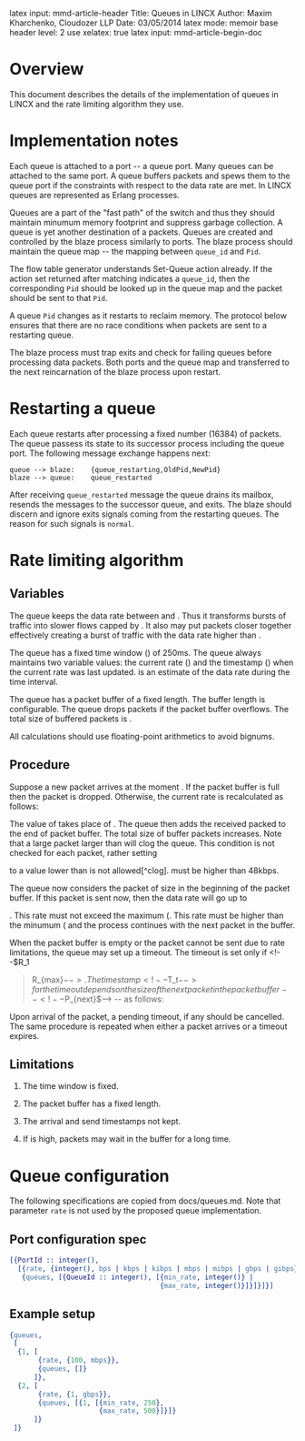 latex input:            mmd-article-header
Title:					Queues in LINCX
Author:					Maxim Kharchenko, Cloudozer LLP
Date:					03/05/2014
latex mode:				memoir
base header level:      2
use xelatex:            true
latex input:            mmd-article-begin-doc

# Overview

This document describes the details of the implementation of queues in LINCX
and the rate limiting algorithm they use.

# Implementation notes

Each queue is attached to a port -- a queue port. Many queues can be attached to
the same port. A queue buffers packets and spews them to the queue port if the
constraints with respect to the data rate are met. In LINCX queues are
represented as Erlang processes.

Queues are a part of the "fast path" of the switch and thus they should maintain
minumum memory footprint and suppress garbage collection. A queue is yet another
destination of a packets. Queues are created and controlled by the blaze process
similarly to ports. The blaze process should maintain the queue map -- the
mapping between `queue_id` and `Pid`.

The flow table generator understands Set-Queue action already. If the action set
returned after matching indicates a `queue_id`, then the corresponding `Pid`
should be looked up in the queue map and the packet should be sent to that `Pid`.

A queue `Pid` changes as it restarts to reclaim memory. The protocol below
ensures that there are no race conditions when packets are sent to a restarting
queue.

The blaze process must trap exits and check for failing queues before processing
data packets. Both ports and the queue map and transferred to the next
reincarnation of the blaze process upon restart.

# Restarting a queue

Each queue restarts after processing a fixed number (16384) of packets. The
queue passess its state to its successor process including the queue port. The
following message exchange happens next:

```
queue --> blaze:	{queue_restarting,OldPid,NewPid}
blaze --> queue:	queue_restarted
```

After receiving `queue_restarted` message the queue drains its mailbox, resends
the messages to the successor queue, and exits. The blaze should discern
and ignore exits signals coming from the restarting queues. The reason for such
signals is `normal`.

# Rate limiting algorithm

## Variables

The queue keeps the data rate between <!--$R_{min}$--> and <!--$R_{max}$-->. Thus
it transforms bursts of traffic into slower flows capped by <!--$R_{max}$-->. It also may
put packets closer together effectively creating a burst of traffic with the
data rate higher than <!--$R_{min}$-->.

The queue has a fixed time window (<!--$w$-->) of 250ms. The queue always
maintains two variable values: the current rate (<!--$R$-->) and the timestamp
(<!--$T$-->) when the current rate was last updated. <!--$R$--> is an estimate
of the data rate during the <!--$\left[T-w, T\right]$--> time interval.

The queue has a packet buffer of a fixed length. The buffer length is
configurable. The queue drops packets if the packet buffer overflows. The total
size of buffered packets is <!--$B$-->.

All calculations should use floating-point arithmetics to avoid bignums.

## Procedure

Suppose a new packet arrives at the moment <!--$T_1$-->. If the packet buffer is full
then the packet is dropped. Otherwise, the current rate is recalculated as
follows:

<!--
\[
R=
\begin{cases}
	0,& \text{if } T_1 > T + w\\
	R - R (T_1 - T) / w,& \text{otherwise}
\end{cases}
\]
-->

The value of <!--$T_1$--> takes place of <!--$T$-->. The queue then adds the
received packed to the end of packet buffer. The total size of buffer packets
increases. Note that a large packet larger than <!--$w R_{max}$--> will clog the
queue. This condition is not checked for each packet, rather setting
<!--$R_{max}$--> to a value lower than <!--$MTU / w$--> is not allowed[^clog].

[^clog]: In case of Ethernet packets (MTU = 1500 bytes) this requires that
<!--$R_{max}$--> must be higher than 48kbps.

The queue now considers the packet of size <!--$P$--> in the beginning of the
packet buffer. If this packet is sent now, then the data rate will go up to
<!--$R_1 = R + P / w$-->. This rate must not exceed the maximum (<!--$R_1 \leq
R_{max}$-->). If all buffered packets are sent now the rate will shoot up to
<!--$R_2 = R + B / w$-->. This rate must be higher than the minumum (<!--$R_2
\geq R_{min}$-->).

If both conditions hold than the packet is removed from the buffer and sent to
the queue port. The current rate is updated to <!--$R_1$--> and the process
continues with the next packet in the buffer.

When the packet buffer is empty or the packet cannot be sent due to rate
limitations, the queue may set up a timeout. The timeout is set only if <!--$R_1
> R_{max}$-->. The timestamp <!--$T_t$--> for the timeout depends on the size of
the next packet in the packet buffer -- <!--$P_{next}$--> -- as follows:

<!--
\[
T_t = w - w R_{max} / R + P_{next} / R + T
\]
-->

Upon arrival of the packet, a pending timeout, if any should be cancelled. The
same procedure is repeated when either a packet arrives or a timeout expires.

## Limitations

1. The time window is fixed.

1. The packet buffer has a fixed length.

1. The arrival and send timestamps not kept.

1. If <!--$R_{min}$--> is high, packets may wait in the buffer for a long time.

# Queue configuration

The following specifications are copied from docs/queues.md. Note that parameter
`rate` is not used by the proposed queue implementation.

## Port configuration spec

``` erlang
[{PortId :: integer(),
  [{rate, {integer(), bps | kbps | kibps | mbps | mibps | gbps | gibps}} |
   {queues, [{QueueId :: integer(), [{min_rate, integer()} |
                                     {max_rate, integer()}]}]}]}]
```

## Example setup

``` erlang
{queues,
 [
  {1, [
       {rate, {100, mbps}},
       {queues, []}
      ]},
  {2, [
       {rate, {1, gbps}},
       {queues, [{1, [{min_rate, 250},
                      {max_rate, 500}]}]}
      ]}
 ]}
```
